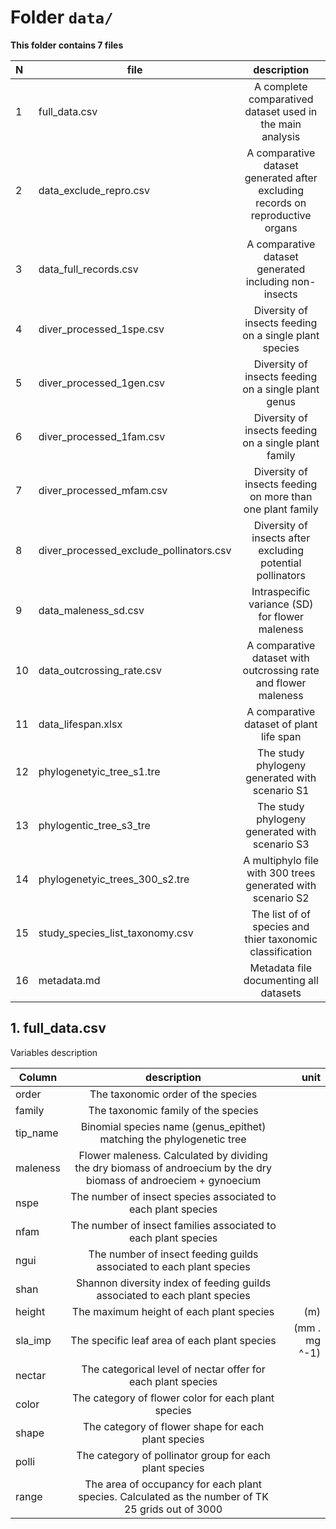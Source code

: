 # Folder `data/`

**This folder contains 7 files**

| N | file     |      description      |
|:----|----------|:-------------:|
| 1 | full_data.csv | A complete comparatived dataset used in the main analysis |
| 2 | data_exclude_repro.csv  | A comparative dataset generated after excluding records on reproductive organs |
| 3 | data_full_records.csv  | A comparative dataset generated including non-insects |
| 4 | diver_processed_1spe.csv  | Diversity of insects feeding on a single plant species |
| 5 | diver_processed_1gen.csv  | Diversity of insects feeding on a single plant genus |
| 6 | diver_processed_1fam.csv  | Diversity of insects feeding on a single plant family |
| 7 | diver_processed_mfam.csv  | Diversity of insects feeding on more than one plant family |
| 8 | diver_processed_exclude_pollinators.csv  | Diversity of insects after excluding potential pollinators |
| 9 | data_maleness_sd.csv  | Intraspecific variance (SD) for flower maleness  |
| 10 | data_outcrossing_rate.csv  | A comparative dataset with outcrossing rate and flower maleness  |
| 11 | data_lifespan.xlsx  | A comparative dataset of plant life span |
| 12 | phylogenetyic_tree_s1.tre | The study phylogeny generated with scenario S1 |
| 13 | phylogentic_tree_s3_tre | The study phylogeny generated with scenario S3 |
| 14 | phylogenetyic_trees_300_s2.tre | A multiphylo file with 300 trees generated with scenario S2 |
| 15 | study_species_list_taxonomy.csv | The list of of species  and thier taxonomic classification |
| 16 | metadata.md | Metadata file documenting all datasets |


## 1. full_data.csv 

Variables description 

| Column    |      description      | unit |
|-----------|:-------------:|-------:|
| order     | The taxonomic order of the species | |
| family    | The taxonomic family of the species | |
| tip_name  | Binomial species name (genus_epithet) matching the phylogenetic tree | |
| maleness  | Flower maleness. Calculated by dividing the dry biomass of androecium by the dry biomass of androeciem + gynoecium ||
| nspe      | The number of insect species associated to each plant species ||
| nfam      | The number of insect families associated to each plant species ||
| ngui      | The number of insect feeding guilds associated to each plant species ||
| shan      | Shannon diversity index of feeding guilds associated to each plant species ||
| height    | The maximum height of each plant species | (m) |
| sla_imp   | The specific leaf area of each plant species | (mm . mg ^-1) |
| nectar    | The categorical level of nectar offer for each plant species |  |
| color     | The category of flower color for each plant species |  |
| shape     | The category of flower shape for each plant species |  |
| polli     | The category of pollinator group for each plant species |  |
| range     | The area of occupancy for each plant species. Calculated as the number of TK 25 grids out of 3000 |  
